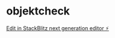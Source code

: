 # objektcheck

[Edit in StackBlitz next generation editor ⚡️](https://stackblitz.com/~/github.com/jjjjjjjulius/objektcheck)